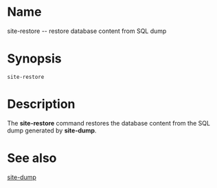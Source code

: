 # Name

site-restore -- restore database content from SQL dump

# Synopsis

    site-restore

# Description

The **site-restore** command restores the database content from
the SQL dump generated by **site-dump**.

# See also

[site-dump](site-dump.html)

